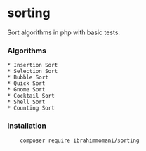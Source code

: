 # sorting

Sort algorithms in php with basic tests.

### Algorithms

    * Insertion Sort
    * Selection Sort
    * Bubble Sort
    * Quick Sort
    * Gnome Sort
    * Cocktail Sort
    * Shell Sort
    * Counting Sort

### Installation

```
	composer require ibrahimmomani/sorting
```